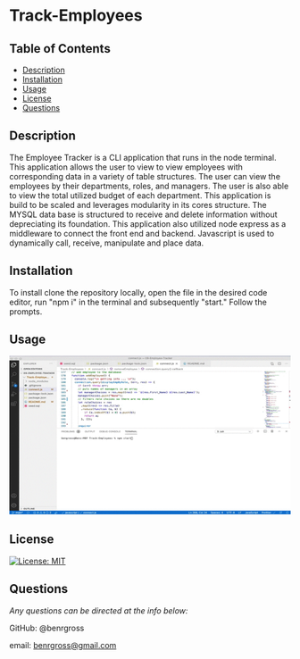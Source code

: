 # Track-Employees

## Table of Contents

- [Description](#description)
- [Installation](#installation)
- [Usage](#usage)
- [License](#license)
- [Questions](#questions)

## Description

The Employee Tracker is a CLI application that runs in the node terminal. This application allows the user to view to view employees with corresponding data in a variety of table structures. The user can view the employees by their departments, roles, and managers. The user is also able to view the total utilized budget of each department. This application is build to be scaled and leverages modularity in its cores structure. The MYSQL data base is structured to receive and delete information without depreciating its foundation. This application also utilized node express as a middleware to connect the front end and backend. Javascript is used to dynamically call, receive, manipulate and place data.

## Installation

To install clone the repository locally, open the file in the desired code editor, run "npm i" in the terminal and subsequently "start." Follow the prompts.

## Usage

![alt-text](/mov/EmployeeTracker.gif)

## License

[![License: MIT](https://img.shields.io/badge/License-MIT-yellow.svg)](https://opensource.org/licenses/MIT)

## Questions

_Any questions can be directed at the info below:_

GitHub: @benrgross

email: benrgross@gmail.com
